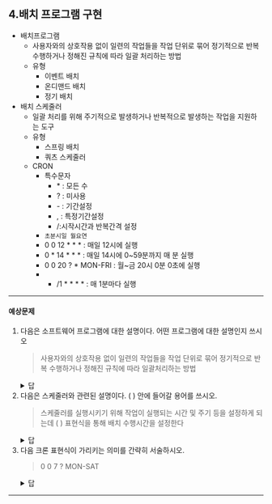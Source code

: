 ## 4.배치 프로그램 구현
- 배치프로그램
  - 사용자와의 상호작용 없이 일련의 작업들을 작업 단위로 묶어 정기적으로 반복 수행하거나 정해진 규칙에 따라 일괄 처리하는 방법
  - 유형
    - 이벤트 배치
    - 온디맨드 배치
    - 정기 배치
- 배치 스케줄러
  - 일괄 처리를 위해 주기적으로 발생하거나 반복적으로 발생하는 작업을 지원하는 도구
  - 유형
    - 스프링 배치
    - 쿼츠 스케줄러
  - CRON
    - 특수문자
      - \* : 모든 수
      - ? : 미사용
      - \- : 기간설정
      - , : 특정기간설정
      - /:시작시간과 반복간격 설정
    - `초분시일 월요연`
    - 0 0 12 * * * : 매일 12시에 실행
    - 0 * 14 * * * : 매일 14시에 0~59분까지 매 분 실행
    - 0 0 20 ? * MON-FRI : 월~금 20시 0분 0초에 실행
    - * /1 * * * * : 매 1분마다 실행
---
#### 예상문제
1. 다음은 소프트웨어 프로그램에 대한 설명이다. 어떤 프로그램에 대한 설명인지 쓰시오
    > 사용자와의 상호작용 없이 일련의 작업들을 작업 단위로 묶어 정기적으로 반복 수행하거나 정해진 규칙에 따라 일괄처리하는 방법
    <details>
        <summary>답</summary>
        배치 프로그램
    </details>
2. 다음은 스케줄러와 관련된 설명이다. ( ) 안에 들어갈 용어를 쓰시오.
    > 스케줄러를 실행시키기 위해 작업이 실행되는 시간 및 주기 등을 설정하게 되는데 ( ) 표현식을 통해 배치 수행시간을 설정한다
    <details>
        <summary>답</summary>
        CRON
    </details>
3. 다음 크론 표현식이 가리키는 의미를 간략히 서술하시오.
    > 0 0 7 ? MON-SAT
    <details>
        <summary>답</summary>
        스케쥴러를 매일 월~토 7시 0분 0초에 실행한다.
    </details>
---


